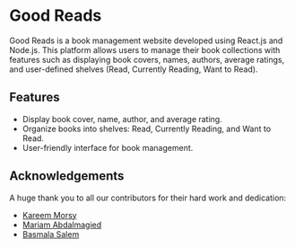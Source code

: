 # Good Reads 

Good Reads is a book management website developed using React.js and Node.js. This platform allows users to manage their book collections with features such as displaying book covers, names, authors, average ratings, and user-defined shelves (Read, Currently Reading, Want to Read).

## Features

- Display book cover, name, author, and average rating.
- Organize books into shelves: Read, Currently Reading, and Want to Read.
- User-friendly interface for book management.

## Acknowledgements

A huge thank you to all our contributors for their hard work and dedication:

- [Kareem Morsy](https://github.com/KareemMMorsy)
- [Mariam Abdalmagied](https://github.com/mariamabdk3m)
- [Basmala Salem](https://github.com/BasmalaSalem)